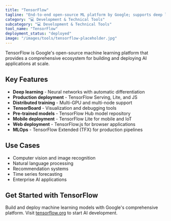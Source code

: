 ```yaml
---
title: "TensorFlow"
tagline: "End-to-end open-source ML platform by Google; supports deep learning and neural network training"
category: "💻 Development & Technical Tools"
subcategory: "💻 Development & Technical Tools"
tool_name: "TensorFlow"
deployment_status: "deployed"
image: "/images/tools/tensorflow-placeholder.jpg"
---
```

TensorFlow is Google's open-source machine learning platform that provides a comprehensive ecosystem for building and deploying AI applications at scale.

## Key Features

- **Deep learning** - Neural networks with automatic differentiation
- **Production deployment** - TensorFlow Serving, Lite, and JS
- **Distributed training** - Multi-GPU and multi-node support
- **TensorBoard** - Visualization and debugging tools
- **Pre-trained models** - TensorFlow Hub model repository
- **Mobile deployment** - TensorFlow Lite for mobile and IoT
- **Web deployment** - TensorFlow.js for browser applications
- **MLOps** - TensorFlow Extended (TFX) for production pipelines

## Use Cases

- Computer vision and image recognition
- Natural language processing
- Recommendation systems
- Time series forecasting
- Enterprise AI applications

## Get Started with TensorFlow

Build and deploy machine learning models with Google's comprehensive platform. Visit [tensorflow.org](https://tensorflow.org) to start AI development.